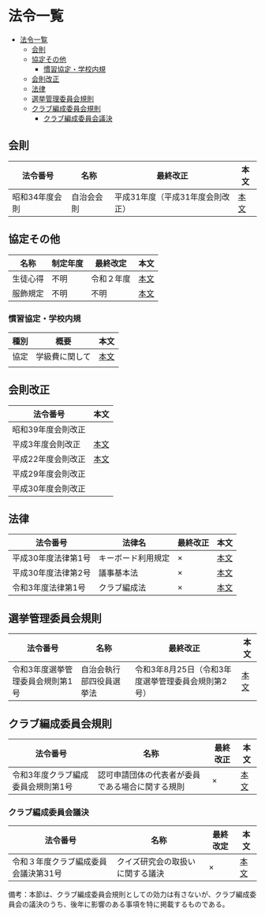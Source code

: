 # 法令一覧

- [法令一覧](#法令一覧)
  - [会則](#会則)
  - [協定その他](#協定その他)
    - [慣習協定・学校内規](#慣習協定学校内規)
  - [会則改正](#会則改正)
  - [法律](#法律)
  - [選挙管理委員会規則](#選挙管理委員会規則)
  - [クラブ編成委員会規則](#クラブ編成委員会規則)
    - [クラブ編成委員会議決](#クラブ編成委員会議決)

## 会則

| 法令番号       | 名称       | 最終改正                         | 本文                          |
| -------------- | ---------- | -------------------------------- | ----------------------------- |
| 昭和34年度会則 | 自治会会則 | 平成31年度（平成31年度会則改正） | [本文](/法令/会則/自治会会則.md) |

## 協定その他

| 名称     | 制定年度 | 最終改定   | 本文                       |
| -------- | -------- | ---------- | -------------------------- |
| 生徒心得 | 不明     | 令和２年度 | [本文](法令/協定/生徒心得.md) |
| 服飾規定 | 不明     | 不明       | [本文](法令)                  |

### 慣習協定・学校内規

| 種別 | 概要           | 本文                                                |
| ---- | -------------- | --------------------------------------------------- |
| 協定 | 学級費に関して | [本文](法令/協定/慣習協定・学校内規/学級費に関して.md) |
|      |                |                                                     |

## 会則改正

| 法令番号           | 本文                                           |
| ------------------ | ---------------------------------------------- |
| 昭和39年度会則改正 |                                                |
| 平成3年度会則改正  | [本文](/法令/会則/会則改正/平成3年度会則改正.md)  |
| 平成22年度会則改正 | [本文](/法令/会則/会則改正/平成22年度会則改正.md) |
| 平成29年度会則改正 |                                                |
| 平成30年度会則改正 |                                                |

## 法律

| 法令番号            | 法律名             | 最終改正 | 本文                                  |
| ------------------- | ------------------ | -------- | ------------------------------------- |
| 平成30年度法律第1号 | キーボード利用規定 | ×       | [本文](/法令/法律/キーボード利用規定.md) |
| 平成30年度法律第2号 | 議事基本法         | ×       | [本文](/法令/法律/議事基本法.md)         |
| 令和3年度法律第1号  | クラブ編成法       | ×       | [本文](/法令/法律/クラブ編成法.md)       |

## 選挙管理委員会規則

| 法令番号                         | 名称                     | 最終改正                                           | 本文                                                      |
| -------------------------------- | ------------------------ | -------------------------------------------------- | --------------------------------------------------------- |
| 令和3年度選挙管理委員会規則第1号 | 自治会執行部四役員選挙法 | 令和3年8月25日（令和3年度選挙管理委員会規則第2号） | [本文](/法令/選挙管理委員会規則/自治会執行部四役員選挙法.md) |

## クラブ編成委員会規則

| 法令番号                           | 名称                                             | 最終改正 | 本文                                                                                |
| ---------------------------------- | ------------------------------------------------ | -------- | ----------------------------------------------------------------------------------- |
| 令和3年度クラブ編成委員会規則第1号 | 認可申請団体の代表者が委員である場合に関する規則 | ×       | [本文](/法令/クラブ編成委員会規則/認可申請団体の代表者が委員である場合に関する規則.md) |

### クラブ編成委員会議決

| 法令番号                             | 名称                             | 最終改定 | 本文                                                                |
| ------------------------------------ | -------------------------------- | -------- | ------------------------------------------------------------------- |
| 令和３年度クラブ編成委員会議決第31号 | クイズ研究会の取扱いに関する議決 | ×       | [本文](/法令/クラブ編成委員会規則/クイズ研究会の取扱いに関する議決.md) |

備考：本節は、クラブ編成委員会規則としての効力は有さないが、クラブ編成委員会の議決のうち、後年に影響のある事項を特に掲載するものである。
